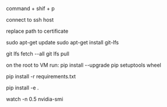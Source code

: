 



command + shif + p

connect to ssh host

replace path to certificate

sudo apt-get update
sudo apt-get install git-lfs


git lfs fetch --all
git lfs pull

on the root to VM run: pip install --upgrade pip setuptools wheel

pip install -r requirements.txt

pip install -e .

watch -n 0.5 nvidia-smi




